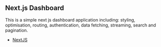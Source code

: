 ## Next.js Dashboard

This is a simple next js dashboard application including: styling, optimisation, routing, authentication, data fetching, streaming, search and pagination.

- [NextJS](https://nextjs.org/docs)

